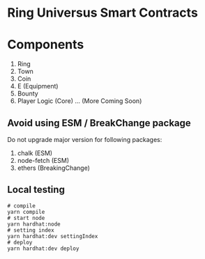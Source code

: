 # Ring Universus Smart Contracts

# Components

1. Ring
2. Town
3. Coin
4. E (Equipment)
5. Bounty
6. Player Logic (Core)
... (More Coming Soon)

## Avoid using ESM / BreakChange package

Do not upgrade major version for following packages:

1. chalk (ESM)
2. node-fetch (ESM)
3. ethers (BreakingChange)

## Local testing

```shell
# compile
yarn compile
# start node
yarn hardhat:node
# setting index
yarn hardhat:dev settingIndex
# deploy
yarn hardhat:dev deploy
```
